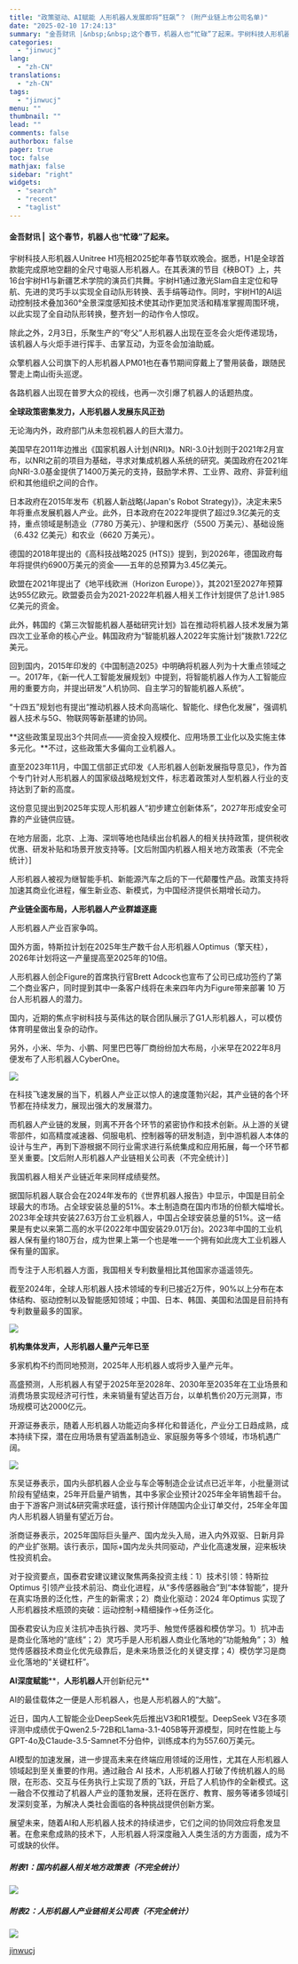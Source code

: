 ```yaml
---
title: "政策驱动、AI赋能 人形机器人发展即将“狂飙”？ (附产业链上市公司名单)"
date: "2025-02-10 17:24:13"
summary: "金吾财讯 |&nbsp;&nbsp;这个春节，机器人也“忙碌”了起来。宇树科技人形机器人Unitre..."
categories:
  - "jinwucj"
lang:
  - "zh-CN"
translations:
  - "zh-CN"
tags:
  - "jinwucj"
menu: ""
thumbnail: ""
lead: ""
comments: false
authorbox: false
pager: true
toc: false
mathjax: false
sidebar: "right"
widgets:
  - "search"
  - "recent"
  - "taglist"
---
```


#### 金吾财讯 |  这个春节，机器人也“忙碌”了起来。

宇树科技人形机器人Unitree H1亮相2025蛇年春节联欢晚会。据悉，H1是全球首款能完成原地空翻的全尺寸电驱人形机器人。在其表演的节目《秧BOT》上，共16台宇树H1与新疆艺术学院的演员们共舞。宇树H1通过激光Slam自主定位和导航、先进的灵巧手以实现全自动队形转换、丢手绢等动作。同时，宇树H1的AI运动控制技术叠加360°全景深度感知技术使其动作更加灵活和精准掌握周围环境，以此实现了全自动队形转换，整齐划一的动作令人惊叹。

除此之外，2月3日，乐聚生产的“夸父”人形机器人出现在亚冬会火炬传递现场，该机器人与火炬手进行挥手、击掌互动，为亚冬会加油助威。

众擎机器人公司旗下的人形机器人PM01也在春节期间穿戴上了警用装备，跟随民警走上南山街头巡逻。

各路机器人出现在普罗大众的视线，也再一次引爆了机器人的话题热度。

**全球政策密集发力，人形机器人发展东风正劲**

无论海内外，政府部门从未忽视机器人的巨大潜力。

美国早在2011年边推出《国家机器人计划(NRI)》。NRI-3.0计划则于2021年2月宣布，以NRI之前的项目为基础，寻求对集成机器人系统的研究。美国政府在2021年向NRI-3.0基金提供了1400万美元的支持，鼓励学术界、工业界、政府、非营利组织和其他组织之间的合作。

日本政府在2015年发布《机器人新战略(Japan's Robot Strategy)》，决定未来5年将重点发展机器人产业。此外，日本政府在2022年提供了超过9.3亿美元的支持，重点领域是制造业（7780 万美元）、护理和医疗（5500 万美元）、基础设施（6.432 亿美元）和农业（6620 万美元）。

德国的2018年提出的《高科技战略2025 (HTS)》提到，到2026年，德国政府每年将提供约6900万美元的资金——五年的总预算为3.45亿美元。

欧盟在2021年提出了《地平线欧洲（Horizon Europe）》，其2021至2027年预算达955亿欧元。欧盟委员会为2021-2022年机器人相关工作计划提供了总计1.985亿美元的资金。

此外，韩国的《第三次智能机器人基础研究计划》旨在推动将机器人技术发展为第四次工业革命的核心产业。韩国政府为“智能机器人2022年实施计划”拨款1.722亿美元。

回到国内，2015年印发的《中国制造2025》中明确将机器人列为十大重点领域之一。2017年，《新一代人工智能发展规划》中提到，将智能机器人作为人工智能应用的重要方向，并提出研发“人机协同、自主学习的智能机器人系统”。

“十四五”规划也有提出“推动机器人技术向高端化、智能化、绿色化发展”，强调机器人技术与5G、物联网等新基建的协同。

**这些政策呈现出3个共同点——资金投入规模化、应用场景工业化以及实施主体多元化。**不过，这些政策大多偏向工业机器人。

直至2023年11月，中国工信部正式印发《人形机器人创新发展指导意见》，作为首个专门针对人形机器人的国家级战略规划文件，标志着政策对人型机器人行业的支持达到了新的高度。

这份意见提出到2025年实现人形机器人“初步建立创新体系”，2027年形成安全可靠的产业链供应链。

在地方层面，北京、上海、深圳等地也陆续出台机器人的相关扶持政策，提供税收优惠、研发补贴和场景开放支持等。[文后附国内机器人相关地方政策表（不完全统计）]

人形机器人被视为继智能手机、新能源汽车之后的下一代颠覆性产品。政策支持将加速其商业化进程，催生新业态、新模式，为中国经济提供长期增长动力。

**产业链全面布局，人形机器人产业群雄逐鹿**

人形机器人产业百家争鸣。

国外方面，特斯拉计划在2025年生产数千台人形机器人Optimus（擎天柱），2026年计划将这一产量提高至2025年的10倍。

人形机器人创企Figure的首席执行官Brett Adcock也宣布了公司已成功签约了第二个商业客户，同时提到其中一条客户线将在未来四年内为Figure带来部署 10 万台人形机器人的潜力。

国内，近期的焦点宇树科技与英伟达的联合团队展示了G1人形机器人，可以模仿体育明星做出复杂的动作。

另外，小米、华为、小鹏、阿里巴巴等厂商纷纷加大布局，小米早在2022年8月便发布了人形机器人CyberOne。

![](https://static.szfiu.com/news/20250210/NWRhYWI0NDIyMDY3ZjhkZDQzMzk2ODMyNjc5.png)

在科技飞速发展的当下，机器人产业正以惊人的速度蓬勃兴起，其产业链的各个环节都在持续发力，展现出强大的发展潜力。

而机器人产业链的发展，则离不开各个环节的紧密协作和技术创新。从上游的关键零部件，如高精度减速器、伺服电机、控制器等的研发制造，到中游机器人本体的设计与生产，再到下游根据不同行业需求进行系统集成和应用拓展，每一个环节都至关重要。[文后附人形机器人产业链相关公司表（不完全统计）]

我国机器人相关产业链近年来同样成绩斐然。

据国际机器人联合会在2024年发布的《世界机器人报告》中显示，中国是目前全球最大的市场。占全球安装总量的51%。本土制造商在国内市场的份额大幅增长。2023年全球共安装27.63万台工业机器人，中国占全球安装总量的51%。这一结果是有史以来第二高的水平(2022年中国安装29.01万台)。2023年中国的工业机器人保有量约180万台，成为世果上第一个也是唯一一个拥有如此庞大工业机器人保有量的国家。

而专注于人形机器人方面，我国相关专利数量相比其他国家亦遥遥领先。

截至2024年，全球人形机器人技术领域的专利已接近2万件，90%以上分布在本体结构、驱动控制以及智能感知领域；中国、日本、韩国、美国和法国是目前持有专利数量最多的国家。

![](https://static.szfiu.com/news/20250210/NjE5NmZiMjJkYzY1YjMwYzQ2MjMzOTY4MzI3NTI=.png)

**机构集体发声，人形机器人量产元年已至**

多家机构不约而同地预测，2025年人形机器人或将步入量产元年。

高盛预测，人形机器人有望于2025年至2028年、2030年至2035年在工业场景和消费场景实现经济可行性，未来销量有望达百万台，以单机售价20万元测算，市场规模可达2000亿元。

开源证券表示，随着人形机器人功能迈向多样化和普适化，产业分工日趋成熟，成本持续下探，潜在应用场景有望涵盖制造业、家庭服务等多个领域，市场机遇广阔。

![](https://static.szfiu.com/news/20250210/ZmE4Njc1NjczMWE2NzkzNjY1NTQ3.png)

东吴证券表示，国内头部机器人企业与车企等制造企业试点已近半年，小批量测试阶段有望结束，25年开启量产销售，其中多家企业预计2025年全年销售超千台。由于下游客户测试&研究需求旺盛，该行预计伴随国内企业订单交付，25年全年国内人形机器人销量有望近万台。

浙商证券表示，2025年国际巨头量产、国内龙头入局，进入内外双驱、日新月异的产业扩张期。该行表示，国际+国内龙头共同驱动，产业化高速发展，迎来板块性投资机会。

对于投资要点，国泰君安建议建议聚焦两条投资主线：1）技术引领：特斯拉 Optimus 引领产业技术前沿、商业化进程，从“多传感器融合”到“本体智能”，提升在真实场景的泛化性，产生的新需求；2）商业化驱动：2024 年Optimus 实现了人形机器技术瓶颈的突破：运动控制→精细操作→任务泛化。

国泰君安认为应关注抗冲击执行器、灵巧手、触觉传感器和模仿学习。1）抗冲击是商业化落地的“底线”；2）灵巧手是人形机器人商业化落地的“功能触角”；3）触觉传感器技术商业化优先级靠后，是未来场景泛化的关键支撑；4）模仿学习是商业化落地的“关键杠杆”。

**AI深度赋能****，****人形机器人****开创新纪元**

AI的最佳载体之一便是人形机器人，也是人形机器人的“大脑”。

近日，国内人工智能企业DeepSeek先后推出V3和R1模型。DeepSeek V3在多项评测中成绩优于Qwen2.5-72B和L1ama-3.1-405B等开源模型，同时在性能上与GPT-4o及C1aude-3.5-Samnet不分伯仲，训练成本约为557.60万美元。

AI模型的加速发展，进一步提高未来在终端应用领域的泛用性，尤其在人形机器人领域起到至关重要的作用。通过融合 AI 技术，人形机器人打破了传统机器人的局限，在形态、交互与任务执行上实现了质的飞跃，开启了人机协作的全新模式。这一融合不仅推动了机器人产业的蓬勃发展，还将在医疗、教育、服务等诸多领域引发深刻变革，为解决人类社会面临的各种挑战提供创新方案。

展望未来，随着AI和人形机器人技术的持续进步，它们之间的协同效应将愈发显著。在愈来愈成熟的技术下，人形机器人将深度融入人类生活的方方面面，成为不可或缺的伙伴。

##### 附表1：国内机器人相关地方政策表（不完全统计）

![](https://static.szfiu.com/news/20250210/YTRjYjk4OWY5ZmUyMjk0YWZlNDZkMTc0MzQ3OTQ2MDE3MDM=.png)  


##### 附表2：人形机器人产业链相关公司表（不完全统计）

![](https://static.szfiu.com/news/20250210/OGFlN2EzN2Q4Y2I3NWY1YjExNzM5MTc4NDUzMjk3.png)

[jinwucj](https://sky.szfiu.com/info/hk/details/265763230)
